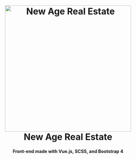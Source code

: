 <h1 align="center">
    <a href="https://reecerose.com/projects/NewAgeRealEstate">
        <img src="https://static.reecerose.com/images/projects/NewAgeRealEstate/header.png" title="New Age Real Estate" alt="New Age Real Estate"  width="400">
    </a>
    <br>
    New Age Real Estate
    <br>
</h1>

<h4 align="center">
    Front-end made with Vue.js, SCSS, and Bootstrap 4
</h4>